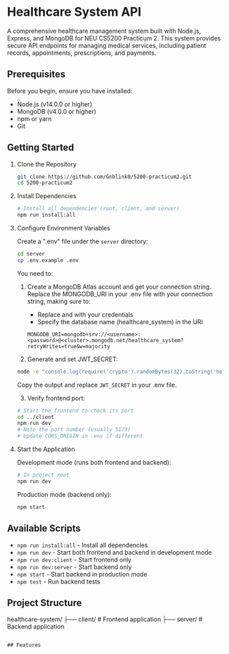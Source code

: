 # Healthcare System API

A comprehensive healthcare management system built with Node.js, Express, and MongoDB for NEU CS5200 Practicum 2. This system provides secure API endpoints for managing medical services, including patient records, appointments, prescriptions, and payments.

## Prerequisites

Before you begin, ensure you have installed:
- Node.js (v14.0.0 or higher)
- MongoDB (v4.0.0 or higher)
- npm or yarn
- Git

## Getting Started

1. Clone the Repository
   ```bash
   git clone https://github.com/Gnblink0/5200-practicum2.git
   cd 5200-practicum2
   ```

2. Install Dependencies
   ```bash
   # Install all dependencies (root, client, and server)
   npm run install:all
   ```

3. Configure Environment Variables

   Create a ".env" file under the `server` directory:
   ```bash
   cd server
   cp .env.example .env
   ```

   You need to:

   1. Create a MongoDB Atlas account and get your connection string. Replace the MONGODB_URI in your .env file with your connection string, making sure to:
      - Replace <username> and <password> with your credentials
      - Specify the database name (healthcare_system) in the URI
      ```
      MONGODB_URI=mongodb+srv://<username>:<password>@<cluster>.mongodb.net/healthcare_system?retryWrites=true&w=majority
      ```

   2. Generate and set JWT_SECRET:
   ```bash
   node -e "console.log(require('crypto').randomBytes(32).toString('hex'))"
   ```
   Copy the output and replace `JWT_SECRET` in your .env file.

   3. Verify frontend port:
   ```bash
   # Start the frontend to check its port
   cd ../client
   npm run dev
   # Note the port number (usually 5173)
   # Update CORS_ORIGIN in .env if different
   ```

4. Start the Application

   Development mode (runs both frontend and backend):
   ```bash
   # In project root
   npm run dev
   ```

   Production mode (backend only):
   ```bash
   npm start
   ```

## Available Scripts

- `npm run install:all` - Install all dependencies
- `npm run dev` - Start both frontend and backend in development mode
- `npm run dev:client` - Start frontend only
- `npm run dev:server` - Start backend only
- `npm start` - Start backend in production mode
- `npm test` - Run backend tests

## Project Structure

healthcare-system/
├── client/           # Frontend application
├── server/           # Backend application
```

## Features
